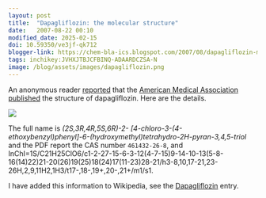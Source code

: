 ```yaml
---
layout: post
title:  "Dapagliflozin: the molecular structure"
date:   2007-08-22 00:10
modified_date: 2025-02-15
doi: 10.59350/ve3jf-qk712
blogger-link: https://chem-bla-ics.blogspot.com/2007/08/dapagliflozin-molecular-structure.html
tags: inchikey:JVHXJTBJCFBINQ-ADAARDCZSA-N
image: /blog/assets/images/dapagliflozin.png
---
```


An anonymous reader [reported](http://chem-bla-ics.blogspot.com/2007/03/what-is-dapagliflozin.html) that the
[American Medical Association](http://www.ama-assn.org/) [published](http://www.ama-assn.org/ama1/pub/upload/mm/365/dapagliflozin.pdf)
the structure of dapagliflozin. Here are the details.

![](/blog/assets/images/dapagliflozin.png)

The full name is *(2S,3R,4R,5S,6R)-2- [4-chloro-3-(4-ethoxybenzyl)phenyl]-6-(hydroxymethyl)tetrahydro-2H-pyran-3,4,5-triol*
and the PDF report the CAS number `461432-26-8`, and
InChI=1S/C21H25ClO6/c1-2-27-15-6-3-12(4-7-15)9-14-10-13(5-8-16(14)22)21-20(26)19(25)18(24)17(11-23)28-21/h3-8,10,17-21,23-26H,2,9,11H2,1H3/t17-,18-,19+,20-,21+/m1/s1.

I have added this information to Wikipedia, see the [Dapagliflozin](http://en.wikipedia.org/wiki/Dapagliflozin) entry.
